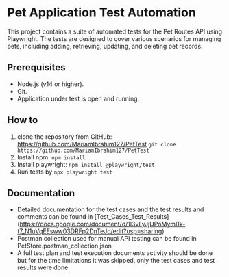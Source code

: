 # Pet Application Test Automation 

This project contains a suite of automated tests for the Pet Routes API using Playwright. The tests are designed to cover various scenarios for managing pets, including adding, retrieving, updating, and deleting pet records.

## Prerequisites

* Node.js (v14 or higher).
* Git.
* Application under test is open and running.

## How to 

1. clone the repository from GitHub: https://github.com/MariamIbrahim127/PetTest
    `git clone https://github.com/MariamIbrahim127/PetTest`
2. Install npm:
     `npm install`
3. Install playwright: 
    `npm install @playwright/test`
4. Run tests by 
    `npx playwright test`


## Documentation
- Detailed documentation for the test cases and the test results and comments can be found in [Test_Cases_Test_Results] (https://docs.google.com/document/d/1l3vLyJjUPoMymI1k-t7_N1uVqEEsww03DRFp2DnTeJo/edit?usp=sharing).
- Postman collection used for manual API testing can be found in PetStore.postman_collection.json 
- A full test plan and test execution documents activity should be done but for the time limitations it was skipped, only the test cases and test results were done.
 
